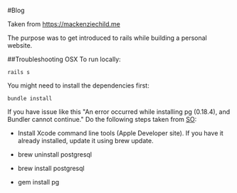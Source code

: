 #Blog

Taken from https://mackenziechild.me

The purpose was to get introduced to rails while building a personal website.


##Troubleshooting OSX
To run locally:

`rails s`

You might need to install the dependencies first:

`bundle install`

If you have issue like this "An error occurred while installing pg (0.18.4), and Bundler cannot continue." Do the following steps taken from [SO]:

- Install Xcode command line tools (Apple Developer site). If you have it already installed, update it using brew update.
- brew uninstall postgresql
- brew install postgresql
- gem install pg


   [SO]: <http://stackoverflow.com/questions/30162572/error-message-make-sure-that-gem-install-pg-v-0-18-1-succeeds-before-bundl>
